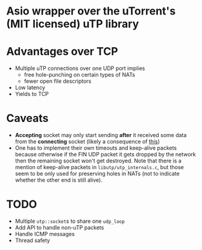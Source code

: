 # Asio wrapper over the uTorrent's (MIT licensed) uTP library

# Advantages over TCP

* Multiple uTP connections over one UDP port implies
    * free hole-punching on certain types of NATs
    * fewer open file descriptors
* Low latency
* Yields to TCP

# Caveats

* __Accepting__ socket may only start sending **after** it received some data
  from the __connecting__ socket (likely a consequence of
  [this](https://github.com/bittorrent/libutp/issues/74))
* One has to implement their own timeouts and keep-alive packets because
  otherwise if the FIN UDP packet it gets dropped by the network then the
  remaining socket won't get destroyed. Note that there is a mention of
  keep-alive packets in `libutp/utp_internals.c`, but those seem to be only
  used for preserving holes in NATs (not to indicate whether the other end
  is still alive).

# TODO

* Multiple `utp::socket`s to share one `udp_loop`
* Add API to handle non-uTP packets
* Handle ICMP messages
* Thread safety
